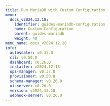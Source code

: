 ```yaml
---
title: Run MariaDB with Custom Configuration
menu:
  docs_v2024.12.18:
    identifier: guides-mariadb-configuration
    name: Custom Configuration
    parent: guides-mariadb
    weight: 40
menu_name: docs_v2024.12.18
info:
  autoscaler: v0.35.0
  cli: v0.50.0
  dashboard: v0.26.0
  installer: v2024.12.18
  ops-manager: v0.37.0
  provisioner: v0.50.0
  schema-manager: v0.26.0
  ui-server: v0.26.0
  version: v2024.12.18
  webhook-server: v0.26.0
---
```


